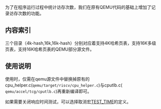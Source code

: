 为了在程序运行过程中统计访存次数，我们在原有QEMU代码的基础上增加了记录访存次数的功能。
## 内容索引
三个目录（4k-hash,16k,16k-hash）分别对应着支持4K哈希页表，支持16K多级页表，支持16K哈希页表的QEMU部分源文件。
## 使用说明
使用时，仅需在qemu源文件中替换掉原有的cpu_helper.c(`qemu/target/riscv/cpu_helper.c`)与cputlb.c( `qemu/accel/tcg/cputlb.c`)再重新编译即可。

如果需要关闭响应时间测试，可以选择取消宏[TEST_TIME](https://gitlab.eduxiji.net/facinating/project788067-115237/-/blob/master/code/count/4k-hash/cputlb.c#L46)的定义。